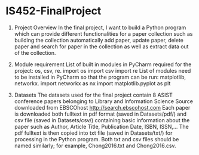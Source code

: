 # IS452-FinalProject
1.	Project Overview
In the final project, I want to build a Python program which can provide different functionalities for a paper collection such as building the collection automatically add paper, update paper, delete paper and search for paper in the collection as well as extract data out of the collection. 

2.	Module requirement
List of built in modules in PyCharm required for the project: os, csv, re.
import os
import csv
import re
List of modules need to be installed in PyCharm so that the program can be run: matplotlib, networkx.
import networkx as nx
import matplotlib.pyplot as plt

3.	Datasets
The datasets used for the final project contain 8 ASIST conference papers belonging to Library and Information Science Source downloaded from EBSCOhost http://search.ebscohost.com 
Each paper is downloaded both fulltext in pdf format (saved in Datasets/pdf/) and csv file (saved in Datasets/csv/) containing basic information about the paper such as Author, Article Title, Publication Date, ISBN, ISSN,…
The pdf fulltext is then copied into txt file (saved in Datasets/txt/) for processing in the Python program. 
Both txt and csv files should be named similarly; for example, Chong2016.txt and Chong2016.csv.
